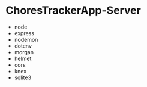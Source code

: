 # ChoresTrackerApp-Server
- node
- express
- nodemon
- dotenv
- morgan
- helmet
- cors
- knex
- sqlite3


